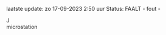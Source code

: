 laatste update: 
zo 17-09-2023  2:50   uur 
Status: FAALT - fout - 
<div class="service R">J</div><div class="service R">microstation</div>